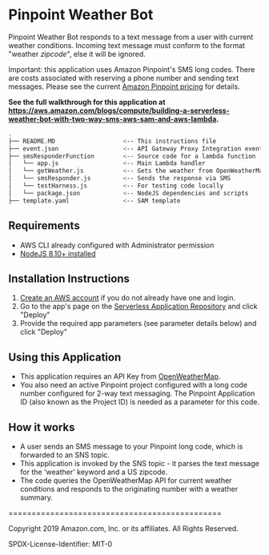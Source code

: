 # Pinpoint Weather Bot

Pinpoint Weather Bot responds to a text message from a user with current weather conditions.
Incoming text message must conform to the format "weather *zipcode*", else it will be ignored.

Important: this application uses Amazon Pinpoint's SMS long codes. There are costs associated with reserving a phone number and sending text messages. Please see the current [Amazon Pinpoint pricing](https://aws.amazon.com/pinpoint/pricing/) for details.

**See the full walkthrough for this application at https://aws.amazon.com/blogs/compute/building-a-serverless-weather-bot-with-two-way-sms-aws-sam-and-aws-lambda.**

```bash
.
├── README.MD                   <-- This instructions file
├── event.json                  <-- API Gateway Proxy Integration event payload
├── smsResponderFunction        <-- Source code for a lambda function
│   └── app.js                  <-- Main Lambda handler
│   └── getWeather.js           <-- Gets the weather from OpenWeatherMap
│   └── smsResponder.js         <-- Sends the response via SMS
│   └── testHarness.js          <-- For testing code locally
│   └── package.json            <-- NodeJS dependencies and scripts
├── template.yaml               <-- SAM template
```

## Requirements

* AWS CLI already configured with Administrator permission
* [NodeJS 8.10+ installed](https://nodejs.org/en/download/)

## Installation Instructions

1. [Create an AWS account](https://portal.aws.amazon.com/gp/aws/developer/registration/index.html) if you do not already have one and login.
1. Go to the app's page on the [Serverless Application Repository](https://serverlessrepo.aws.amazon.com/applications/) and click "Deploy"
1. Provide the required app parameters (see parameter details below) and click "Deploy"

## Using this Application

* This application requires an API Key from [OpenWeatherMap](https://openweathermap.org/).
* You also need an active Pinpoint project configured with a long code number configured for 2-way text messaging. The Pinpoint Application ID (also known as the Project ID) is needed as a parameter for this code.

## How it works

* A user sends an SMS message to your Pinpoint long code, which is forwarded to an SNS topic.
* This application is invoked by the SNS topic - it parses the text message for the 'weather' keyword and a US zipcode.
* The code queries the OpenWeatherMap API for current weather conditions and responds to the originating number with a weather summary.

==============================================

Copyright 2019 Amazon.com, Inc. or its affiliates. All Rights Reserved.

SPDX-License-Identifier: MIT-0
